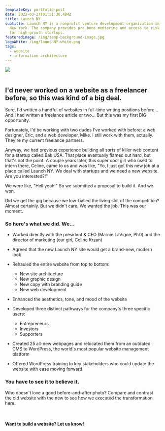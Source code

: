 ```yaml
---
templateKey: portfolio-post
date: 2022-03-27T01:51:36.484Z
title: Launch NY
subtitle: Launch NY is a nonprofit venture development organization in Upstate
  New York. The company provides pro bono mentoring and access to risk capital
  for high-growth startups.
featuredimage: /img/temp-background-image.jpg
logoWhite: /img/launchNY-white.png
tags:
  - website
  - information architecture
---
```

![](/img/launch-ny-feature-image.jpg)
<br>
<br>

## I'd never worked on a website as a freelancer before, so this was kind of a big deal.

Sure, I'd written a handful of websites in full-time writing positions before... And I had written a freelance article or two... But this was my first BIG opportunity. 

Fortunately, I'd be working with two dudes I've worked with before: a web designer, Eric, and a web developer, Mike. I still work with them, actually. They're my current freelance partners. 

Anyway, we had previous experience building all sorts of killer web content for a startup called Bak USA. That place eventually flamed out hard, but that's not the point. A couple years later, this super cool girl who used to intern there, Celine, came to us and was like, "Yo, I just got this new job at a place called Launch NY. We deal with startups and we need a new website. Are you interested?!"

We were like, "Hell yeah!" So we submitted a proposal to build it. And we won.

Did we get the gig because we low-balled the living shit of the competition? Almost certainly. But we didn't care. We wanted the job. This was our moment. 

### **So here's what we did.** We...

* Worked directly with the president & CEO (Marnie LaVigne, PhD) and the director of marketing (our girl, Celine Krzan)
* Agreed that the new Launch NY site would get a brand-new, modern look
* Rehauled the entire website from top to bottom:

  * New site architecture
  * New graphic design
  * New copy with branding guide
  * New web development
* Enhanced the aesthetics, tone, and mood of the website
* Developed three distinct pathways for the company's three specific users:

  * Entrepreneurs
  * Investors
  * Supporters
* Created 25 all-new webpages and relocated them from an outdated CMS to WordPress, the world's most popular website management platform
* Offered WordPress training to key stakeholders who could update the website with ease moving forward

### **You have to see it to believe it.**

Who doesn't love a good before-and-after photo? Compare and contrast the old website with the new to see how we executed the transformation here.

<br>

#### Want to build a website? Let us know!